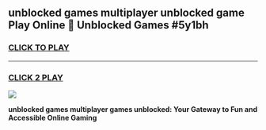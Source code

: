 
## unblocked games multiplayer unblocked game Play Online 👋 Unblocked Games #5y1bh
<h3>
<a href="https://premium.freeplayer.one?title=unblocked_games_multiplayer&ref=21F">CLICK TO PLAY</a></h3>
<hr>

<h3>
<a href="https://premium.freeplayer.one?title=unblocked_games_multiplayer&ref=21F">CLICK 2 PLAY</a>
  
</h3>

<a href="https://premium.freeplayer.one?title=unblocked_games_multiplayer&ref=21F/"><img src="https://clearcache.store/games.png"></a>


**unblocked games multiplayer games unblocked: Your Gateway to Fun and Accessible Online Gaming**
